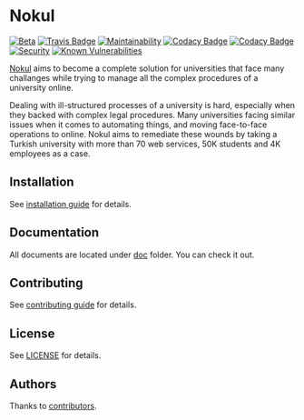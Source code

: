 Nokul
=====

[![Beta](https://omu.sh/assets/badge/beta.svg)](https://omu.sh "BAUM Beta")
[![Travis Badge](https://travis-ci.com/omu/nokul.svg?branch=master)](https://travis-ci.com/omu/nokul)
[![Maintainability](https://api.codeclimate.com/v1/badges/2d5a71c2587efbf29a7f/maintainability)](https://codeclimate.com/github/omu/nokul/maintainability)
[![Codacy Badge](https://api.codacy.com/project/badge/Grade/c5e8da53c9e840be805c9ae183f4df0a)](https://www.codacy.com?utm_source=github.com&amp;utm_medium=referral&amp;utm_content=omu/nokul&amp;utm_campaign=Badge_Grade)
[![Codacy Badge](https://api.codacy.com/project/badge/Coverage/c5e8da53c9e840be805c9ae183f4df0a)](https://www.codacy.com?utm_source=github.com&utm_medium=referral&utm_content=omu/nokul&utm_campaign=Badge_Coverage)
[![Security](https://hakiri.io/projects/cf546402fb7117/stacks/622121c74c17f4/622121c74c17f4.svg?repo_token=xo-yGdqDKXvCf-jypXd-)](https://hakiri.io/projects/cf546402fb7117/stacks/622121c74c17f4/shield)
[![Known Vulnerabilities](https://snyk.io/test/github/omu/nokul/badge.svg)](https://snyk.io/test/github/omu/nokul)

[Nokul](https://github.com/omu/nokul) aims to become a complete solution for universities that face many challanges
while trying to manage all the complex procedures of a university online.

Dealing with ill-structured processes of a university is hard, especially when they backed with complex legal
procedures. Many universities facing similar issues when it comes to automating things, and moving face-to-face
operations to online. Nokul aims to remediate these wounds by taking a Turkish university with more than 70 web
services, 50K students and 4K employees as a case.

Installation
------------

See [installation guide](/doc/operations/installation.md) for details.

Documentation
-------------

All documents are located under [doc](doc) folder. You can check it out.

Contributing
------------

See [contributing guide](/.github/CONTRIBUTING.md) for details.

License
-------

See [LICENSE](LICENSE.md) for details.

Authors
-------

Thanks to [contributors](https://github.com/omu/nokul/graphs/contributors).
